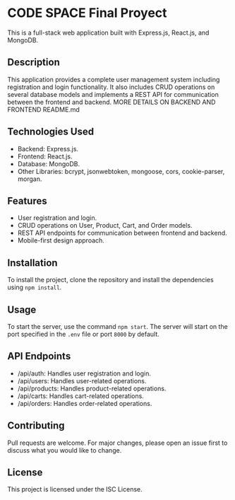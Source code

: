 # CODE SPACE Final Proyect

This is a full-stack web application built with Express.js, React.js, and MongoDB.

## Description

This application provides a complete user management system including registration and login functionality. It also includes CRUD operations on several database models and implements a REST API for communication between the frontend and backend.
MORE DETAILS ON BACKEND AND FRONTEND README.md

## Technologies Used

- Backend: Express.js.
- Frontend: React.js.
- Database: MongoDB.
- Other Libraries: bcrypt, jsonwebtoken, mongoose, cors, cookie-parser, morgan.

## Features

- User registration and login.
- CRUD operations on User, Product, Cart, and Order models.
- REST API endpoints for communication between frontend and backend.
- Mobile-first design approach.

## Installation

To install the project, clone the repository and install the dependencies using `npm install`.

## Usage

To start the server, use the command `npm start`. The server will start on the port specified in the `.env` file or port `8000` by default.

## API Endpoints

- /api/auth: Handles user registration and login.
- /api/users: Handles user-related operations.
- /api/products: Handles product-related operations.
- /api/carts: Handles cart-related operations.
- /api/orders: Handles order-related operations.

## Contributing

Pull requests are welcome. For major changes, please open an issue first to discuss what you would like to change.

## License

This project is licensed under the ISC License.
